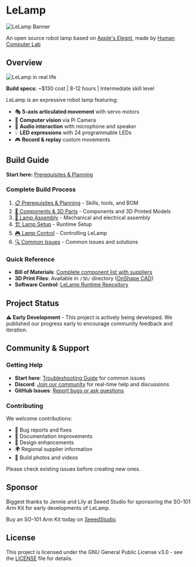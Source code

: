 # LeLamp

![LeLamp Banner](./docs/assets/images/README/Banner.png)

An open source robot lamp based on [Apple's Elegnt](https://machinelearning.apple.com/research/elegnt-expressive-functional-movement), made by [Human Computer Lab](https://www.humancomputerlab.com/)

## Overview

![LeLamp in real life](./docs/assets/images/README/lelamp_irl.jpg)

**Build specs:** ~$130 cost | 8-12 hours | Intermediate skill level

LeLamp is an expressive robot lamp featuring:

- 🎭 **5-axis articulated movement** with servo motors
- 📸 **Computer vision** via Pi Camera
- 🎤 **Audio interaction** with microphone and speaker
- 💡 **LED expressions** with 24 programmable LEDs
- 🎮 **Record & replay** custom movements

## Build Guide

**Start here:** [Prerequisites & Planning](./docs/0.%20Prerequisites.md)

### Complete Build Process

1. [📋 Prerequisites & Planning](./docs/0.%20Prerequisites.md) - Skills, tools, and BOM
2. [🔧 Components & 3D Parts](./docs/1.%203D%20Print.md) - Components and 3D Printed Models
3. [🎯 Lamp Assembly](./docs/3.%20LeLamp%20Assembly.md) - Mechanical and electrical assembly
4. [🏗️ Lamp Setup](./docs/4.%20LeLamp%20Setup.md) - Runtime Setup
5. [🎮 Lamp Control](./docs/5.%20LeLamp%20Control.md) - Controlling LeLamp
6. [🔍 Common Issues](./docs/6.%20Common%20Issues.md) - Common issues and solutions

### Quick Reference

- **Bill of Materials**: [Complete component list with suppliers](./docs/0.%20Prerequisites.md#bill-of-materials)
- **3D Print Files**: Available in `/3D/` directory ([OnShape CAD](https://cad.onshape.com/documents/16c9706360b5ad34f9c8db49/w/2edfa54c83253c120fbc9e58/e/a7196194821d9cfe2842a44a))
- **Software Control**: [LeLamp Runtime Repository](https://github.com/humancomputerlab/lelamp_runtime)

## Project Status

⚠️ **Early Development** - This project is actively being developed. We published our progress early to encourage community feedback and iteration.

## Community & Support

### Getting Help

- **Start here**: [Troubleshooting Guide](./docs/6.%20Troubleshooting.md) for common issues
- **Discord**: [Join our community](https://discord.gg/727JXBt8Zt) for real-time help and discussions
- **GitHub Issues**: [Report bugs or ask questions](https://github.com/humancomputerlab/le_lamp/issues)

### Contributing

We welcome contributions:

- 🐛 Bug reports and fixes
- 📖 Documentation improvements
- 🔧 Design enhancements
- 🌍 Regional supplier information
- 📸 Build photos and videos

Please check existing issues before creating new ones.

## Sponsor

Biggest thanks to Jennie and Lily at Seeed Studio for sponsoring the SO-101 Arm Kit for early developments of LeLamp.

Buy an SO-101 Arm Kit today on [SeeedStudio](https://www.seeedstudio.com/SO-ARM101-Low-Cost-AI-Arm-Kit-p-6426.html).

## License

This project is licensed under the GNU General Public License v3.0 - see the [LICENSE](LICENSE) file for details.
